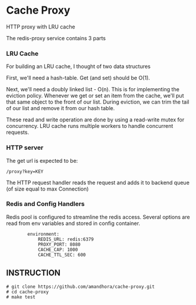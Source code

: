# Cache Proxy
HTTP proxy with LRU cache

The redis-proxy service contains 3 parts

### LRU Cache 

For building an LRU cache, I thought of two data structures

First, we'll need a hash-table. Get (and set) should be O(1).

Next, we'll need a doubly linked list - O(n).  This is for implementing the eviction policy. Whenever we get or set an item from the cache, we'll put that same object to the front of our list. During eviction, we can trim the tail of our list and remove it from our hash table.

These read and write operation are done by using a read-write mutex for concurrency. LRU cache runs multiple workers to handle concurrent requests.

### HTTP server 

The get url is expected to be:
```console
/proxy?key=KEY
```
The HTTP request handler reads the request and adds it to backend queue (of size equal to max Connection)


### Redis and Config Handlers

Redis pool is configured to streamline the redis access. Several options are read from env variables and stored in config container.
```console
        environment:
            REDIS_URL: redis:6379
            PROXY_PORT: 8080
            CACHE_CAP: 1000
            CACHE_TTL_SEC: 600

```


## INSTRUCTION

```console
# git clone https://github.com/amandhora/cache-proxy.git
# cd cache-proxy
# make test
```
